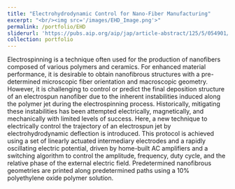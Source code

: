 ```yaml
---
title: "Electrohydrodynamic Control for Nano-Fiber Manufacturing"
excerpt: "<br/><img src='/images/EHD_Image.png'>"
permalink: /portfolio/EHD
sliderurl: 'https://pubs.aip.org/aip/jap/article-abstract/125/5/054901/346854/Controlled-deposition-of-electrospun-nanofibers-by?'
collection: portfolio
---
```


Electrospinning is a technique often used for the production of nanofibers composed of various polymers and ceramics. For enhanced material performance, it is desirable to obtain nanofibrous structures with a pre-determined microscopic fiber orientation and macroscopic geometry. However, it is challenging to control or predict the final deposition structure of an electrospun nanofiber due to the inherent instabilities induced along the polymer jet during the electrospinning process. Historically, mitigating these instabilities has been attempted electrically, magnetically, and mechanically with limited levels of success. Here, a new technique to electrically control the trajectory of an electrospun jet by electrohydrodynamic deflection is introduced. This protocol is achieved using a set of linearly actuated intermediary electrodes and a rapidly oscillating electric potential, driven by home-built AC amplifiers and a switching algorithm to control the amplitude, frequency, duty cycle, and the relative phase of the external electric field. Predetermined nanofibrous geometries are printed along predetermined paths using a 10% polyethylene oxide polymer solution.
